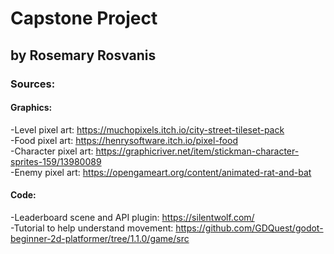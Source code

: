 # Capstone Project
## by Rosemary Rosvanis
### Sources:
#### Graphics:
-Level pixel art: https://muchopixels.itch.io/city-street-tileset-pack  
-Food pixel art: https://henrysoftware.itch.io/pixel-food  
-Character pixel art: https://graphicriver.net/item/stickman-character-sprites-159/13980089  
-Enemy pixel art: https://opengameart.org/content/animated-rat-and-bat  
#### Code:
-Leaderboard scene and API plugin: https://silentwolf.com/  
-Tutorial to help understand movement: https://github.com/GDQuest/godot-beginner-2d-platformer/tree/1.1.0/game/src  
